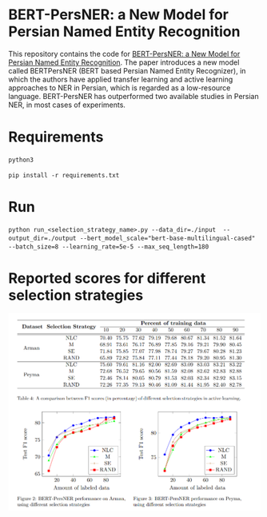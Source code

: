 # BERT-PersNER: a New Model for Persian Named Entity Recognition

This repository contains the code for [BERT-PersNER: a New Model for Persian Named Entity Recognition](https://faranejalalifarahani.github.io/files/bert-persner.pdf). The paper introduces a new model called BERTPersNER (BERT based Persian Named Entity Recognizer), in which the authors have applied transfer learning and active learning approaches to NER in Persian, which is regarded as a low-resource language. BERT-PersNER has outperformed two available studies in Persian NER, in most cases of experiments. 

# Requirements

`python3`

`pip install -r requirements.txt`

# Run

`python run_<selection_strategy_name>.py --data_dir=./input  --output_dir=./output --bert_model_scale="bert-base-multilingual-cased" --batch_size=8 --learning_rate=5e-5 --max_seq_length=180`

# Reported scores for different selection strategies

![image](results.png)
